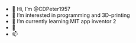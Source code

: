 - 👋 Hi, I’m @CDPeter1957
- 👀 I’m interested in programming and 3D-printing
- 🌱 I’m currently learning MIT app inventor 2
- 💞️ 
- 📫 

<!---
CDPeter1957/CDPeter1957 is a ✨ special ✨ repository because its `README.md` (this file) appears on your GitHub profile.
You can click the Preview link to take a look at your changes.
--->

